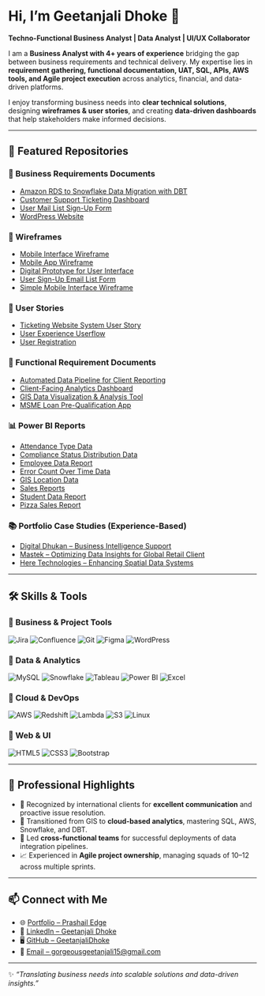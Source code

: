 # Hi, I’m Geetanjali Dhoke 👋  
**Techno-Functional Business Analyst | Data Analyst | UI/UX Collaborator**

I am a **Business Analyst with 4+ years of experience** bridging the gap between business requirements and technical delivery. My expertise lies in **requirement gathering, functional documentation, UAT, SQL, APIs, AWS tools, and Agile project execution** across analytics, financial, and data-driven platforms.  

I enjoy transforming business needs into **clear technical solutions**, designing **wireframes & user stories**, and creating **data-driven dashboards** that help stakeholders make informed decisions.  

---

## 📂 Featured Repositories  

### 📝 Business Requirements Documents  
- [Amazon RDS to Snowflake Data Migration with DBT](https://github.com/GeetanjaliDhoke/Business-Requirements-Documents/blob/main/BRD-%20Amazon%20RDS%20to%20Snowflake%20Data%20Migration%20with%20DBT.pdf)  
- [Customer Support Ticketing Dashboard](https://github.com/GeetanjaliDhoke/Business-Requirements-Documents/blob/main/BRD-%20Customer%20Support%20Ticketing%20Dashboard.pdf)
- [User Mail List Sign-Up Form](https://github.com/GeetanjaliDhoke/Business-Requirements-Documents/blob/main/BRD-User%20Mail%20list%20sign%20up%20form.pdf)
- [WordPress Website](https://github.com/GeetanjaliDhoke/Business-Requirements-Documents/blob/main/BRD-wordpress-website.pdf)  

### 🎨 Wireframes  
- [Mobile Interface Wireframe](https://github.com/GeetanjaliDhoke/Wireframes/blob/main/Mobile%20Interface%20Wireframe.png)  
- [Mobile App Wireframe](https://github.com/GeetanjaliDhoke/Wireframes/blob/main/Mobile%20App%20Wireframe.png)  
- [Digital Prototype for User Interface](https://github.com/GeetanjaliDhoke/Wireframes/blob/main/Digital%20prototype%20for%20user%20interface%20wireframe.png)  
- [User Sign-Up Email List Form](https://github.com/GeetanjaliDhoke/Wireframes/blob/main/User%20Sign-up%20email%20list%20form.png)  
- [Simple Mobile Interface Wireframe](https://github.com/GeetanjaliDhoke/Wireframes/blob/main/Simple%20mobile%20interface%20wirreframe.png)  

### 📌 User Stories 
- [Ticketing Website System User Story](https://github.com/GeetanjaliDhoke/User-Stories/blob/main/Ticketing%20Website%20System%20users%20userstory.png)  
- [User Experience Userflow](https://github.com/GeetanjaliDhoke/User-Stories/blob/main/User%20experience%20userflow%20userstory.png)  
- [User Registration](https://github.com/GeetanjaliDhoke/User-Stories/blob/main/User%20Registration.drawio.png)

### 📑 Functional Requirement Documents  
- [Automated Data Pipeline for Client Reporting](https://github.com/GeetanjaliDhoke/Functional-Requirements-Documents/blob/main/FRD-Automated%20Data%20Pipeline%20for%20Client%20Reporting.pdf)  
- [Client-Facing Analytics Dashboard](https://github.com/GeetanjaliDhoke/Functional-Requirements-Documents/blob/main/FRD-Client-Facing%20Analytics%20Dashboard.pdf)  
- [GIS Data Visualization & Analysis Tool](https://github.com/GeetanjaliDhoke/Functional-Requirements-Documents/blob/main/FRD-GIS%20Data%20Visualization%20%26%20Analysis%20Tool.pdf)  
- [MSME Loan Pre-Qualification App](https://github.com/GeetanjaliDhoke/Functional-Requirements-Documents/blob/main/FRD-MSME%20Loan%20Pre-Qualification%20App.pdf)

### 📊 Power BI Reports  
- [Attendance Type Data](https://github.com/GeetanjaliDhoke/Power-BI-reports/blob/main/power%20bi%20reports/Attendance%20Type%20Data.pdf)  
- [Compliance Status Distribution Data](https://github.com/GeetanjaliDhoke/Power-BI-reports/blob/main/power%20bi%20reports/Compliance%20Status%20Distribution%20Data.pdf)  
- [Employee Data Report](https://github.com/GeetanjaliDhoke/Power-BI-reports/blob/main/power%20bi%20reports/Employee%20Data%20Report.pdf)  
- [Error Count Over Time Data](https://github.com/GeetanjaliDhoke/Power-BI-reports/blob/main/power%20bi%20reports/Error%20Count%20Over%20Time%20Data.pdf)  
- [GIS Location Data](https://github.com/GeetanjaliDhoke/Power-BI-reports/blob/main/power%20bi%20reports/GIS%20Location%20Data.pdf)  
- [Sales Reports](https://github.com/GeetanjaliDhoke/Power-BI-reports/blob/main/power%20bi%20reports/Sales%20reports.pdf)  
- [Student Data Report](https://github.com/GeetanjaliDhoke/Power-BI-reports/blob/main/power%20bi%20reports/Students%20Data%20Report.pdf)  
- [Pizza Sales Report](https://github.com/GeetanjaliDhoke/Power-BI-reports/blob/main/power%20bi%20reports/pizza%20sales%20report.pdf)
 
### 📚 Portfolio Case Studies (Experience-Based)  
- [Digital Dhukan – Business Intelligence Support](https://github.com/GeetanjaliDhoke/Portfolio-Case-Studies/blob/main/Digital%20Dhukan-Business%20Intelligence%20Support.pdf)  
- [Mastek – Optimizing Data Insights for Global Retail Client](https://github.com/GeetanjaliDhoke/Portfolio-Case-Studies/blob/main/Mastek-Optimizing%20Data%20Insights%20for%20Global%20Retail%20Client.pdf)  
- [Here Technologies – Enhancing Spatial Data Systems](https://github.com/GeetanjaliDhoke/Portfolio-Case-Studies/blob/main/Here%20Technologies-Enhancing%20Spatial%20Data%20Systems.pdf)

  
---
## 🛠️ Skills & Tools  

### 🔹 Business & Project Tools  
![Jira](https://img.shields.io/badge/Jira-0052CC?style=for-the-badge&logo=jira&logoColor=white) ![Confluence](https://img.shields.io/badge/Confluence-172B4D?style=for-the-badge&logo=confluence&logoColor=white) ![Git](https://img.shields.io/badge/Git-F05032?style=for-the-badge&logo=git&logoColor=white) ![Figma](https://img.shields.io/badge/Figma-F24E1E?style=for-the-badge&logo=figma&logoColor=white) ![WordPress](https://img.shields.io/badge/WordPress-21759B?style=for-the-badge&logo=wordpress&logoColor=white)  

### 🔹 Data & Analytics  
![MySQL](https://img.shields.io/badge/MySQL-4479A1?style=for-the-badge&logo=mysql&logoColor=white) ![Snowflake](https://img.shields.io/badge/Snowflake-29B5E8?style=for-the-badge&logo=snowflake&logoColor=white) ![Tableau](https://img.shields.io/badge/Tableau-E97627?style=for-the-badge&logo=tableau&logoColor=white) ![Power BI](https://img.shields.io/badge/PowerBI-F2C811?style=for-the-badge&logo=powerbi&logoColor=black) ![Excel](https://img.shields.io/badge/Excel-217346?style=for-the-badge&logo=microsoft-excel&logoColor=white)  

### 🔹 Cloud & DevOps  
![AWS](https://img.shields.io/badge/AWS-232F3E?style=for-the-badge&logo=amazon-aws&logoColor=white) ![Redshift](https://img.shields.io/badge/Redshift-8C4FFF?style=for-the-badge&logo=amazonredshift&logoColor=white) ![Lambda](https://img.shields.io/badge/AWS%20Lambda-FF9900?style=for-the-badge&logo=awslambda&logoColor=white) ![S3](https://img.shields.io/badge/AWS%20S3-569A31?style=for-the-badge&logo=amazons3&logoColor=white) ![Linux](https://img.shields.io/badge/Linux-FCC624?style=for-the-badge&logo=linux&logoColor=black)  

### 🔹 Web & UI  
![HTML5](https://img.shields.io/badge/HTML5-E34F26?style=for-the-badge&logo=html5&logoColor=white) ![CSS3](https://img.shields.io/badge/CSS3-1572B6?style=for-the-badge&logo=css3&logoColor=white) ![Bootstrap](https://img.shields.io/badge/Bootstrap-563D7C?style=for-the-badge&logo=bootstrap&logoColor=white)  

---

## 🌟 Professional Highlights  

- 💬 Recognized by international clients for **excellent communication** and proactive issue resolution.  
- 🔄 Transitioned from GIS to **cloud-based analytics**, mastering SQL, AWS, Snowflake, and DBT.  
- 🚀 Led **cross-functional teams** for successful deployments of data integration pipelines.  
- 📈 Experienced in **Agile project ownership**, managing squads of 10–12 across multiple sprints.  


---

## 📫 Connect with Me  

- 🌐 [Portfolio – Prashail Edge](https://prashailedge.my.canva.site/)  
- 💼 [LinkedIn – Geetanjali Dhoke](https://www.linkedin.com/in/geetanjali-dhoke-51a9711a1/)  
- 🖥️ [GitHub – GeetanjaliDhoke](https://github.com/GeetanjaliDhoke)  
- 📧 [Email – gorgeousgeetanjali15@gmail.com](mailto:gorgeousgeetanjali15@gmail.com)  


---

✨ *“Translating business needs into scalable solutions and data-driven insights.”*  
